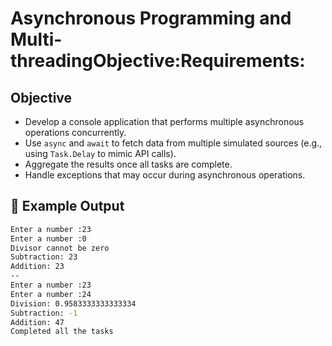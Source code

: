 # Asynchronous Programming and Multi-threadingObjective:Requirements:

## Objective
- Develop a console application that performs multiple asynchronous operations concurrently.
- Use `async` and `await` to fetch data from multiple simulated sources (e.g., using `Task.Delay` to mimic API calls).
- Aggregate the results once all tasks are complete.
- Handle exceptions that may occur during asynchronous operations.


## 📝 Example Output
```sh
Enter a number :23
Enter a number :0
Divisor cannot be zero
Subtraction: 23
Addition: 23
--
Enter a number :23
Enter a number :24
Division: 0.9583333333333334
Subtraction: -1
Addition: 47
Completed all the tasks
```




